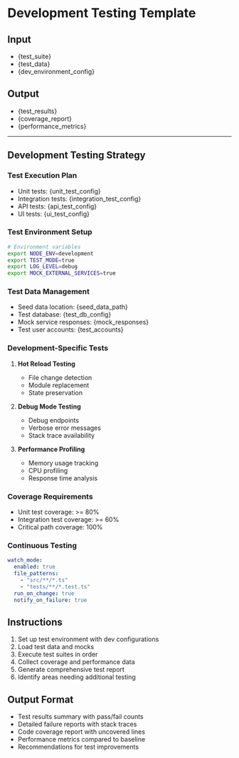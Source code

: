 # Development Testing Template

## Input
- {test_suite}
- {test_data}
- {dev_environment_config}

## Output
- {test_results}
- {coverage_report}
- {performance_metrics}

---

## Development Testing Strategy

### Test Execution Plan
- Unit tests: {unit_test_config}
- Integration tests: {integration_test_config}
- API tests: {api_test_config}
- UI tests: {ui_test_config}

### Test Environment Setup
```bash
# Environment variables
export NODE_ENV=development
export TEST_MODE=true
export LOG_LEVEL=debug
export MOCK_EXTERNAL_SERVICES=true
```

### Test Data Management
- Seed data location: {seed_data_path}
- Test database: {test_db_config}
- Mock service responses: {mock_responses}
- Test user accounts: {test_accounts}

### Development-Specific Tests
1. **Hot Reload Testing**
   - File change detection
   - Module replacement
   - State preservation

2. **Debug Mode Testing**
   - Debug endpoints
   - Verbose error messages
   - Stack trace availability

3. **Performance Profiling**
   - Memory usage tracking
   - CPU profiling
   - Response time analysis

### Coverage Requirements
- Unit test coverage: >= 80%
- Integration test coverage: >= 60%
- Critical path coverage: 100%

### Continuous Testing
```yaml
watch_mode:
  enabled: true
  file_patterns:
    - "src/**/*.ts"
    - "tests/**/*.test.ts"
  run_on_change: true
  notify_on_failure: true
```

## Instructions
1. Set up test environment with dev configurations
2. Load test data and mocks
3. Execute test suites in order
4. Collect coverage and performance data
5. Generate comprehensive test report
6. Identify areas needing additional testing

## Output Format
- Test results summary with pass/fail counts
- Detailed failure reports with stack traces
- Code coverage report with uncovered lines
- Performance metrics compared to baseline
- Recommendations for test improvements